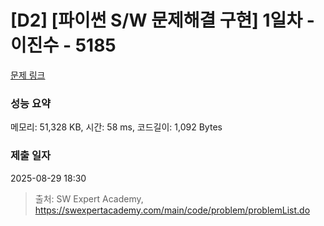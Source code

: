 # [D2] [파이썬 S/W 문제해결 구현] 1일차 - 이진수 - 5185 

[문제 링크](https://swexpertacademy.com/main/code/problem/problemDetail.do?contestProbId=AWTtiyIqd_wDFAVT) 

### 성능 요약

메모리: 51,328 KB, 시간: 58 ms, 코드길이: 1,092 Bytes

### 제출 일자

2025-08-29 18:30



> 출처: SW Expert Academy, https://swexpertacademy.com/main/code/problem/problemList.do